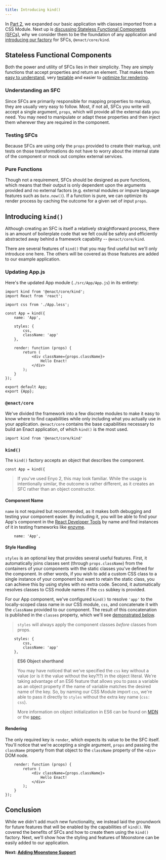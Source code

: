 ```yaml
---
title: Introducing kind()
---
```


In [Part 2](../adding_css/), we expanded our basic application with classes imported from a CSS Module.  Next up is
[discussing Stateless Functional Components (SFCs)](#stateless-functional-components), why we consider them to be the
foundation of any application and [introducing our factory](#introducing-kind) for SFCs, `@enact/core/kind`.

## Stateless Functional Components

Both the power and utility of SFCs lies in their simplicity. They are simply functions that accept
properties and return an element. That makes them [easy to understand](#understanding-an-sfc), very
[testable](#testing-sfcs) and easier to [optimize for rendering](#pure-functions).

### Understanding an SFC

Since SFCs are primarily responsible for mapping properties to markup, they are usually very easy to
follow. Most, if not all, SFCs you write will accept a single argument, `props`, which will provide
all the external data you need. You may need to manipulate or adapt these properties and then inject
them wherever they are required in the component.

<!-- > TODO: Maybe add an example ... don't want to get too far into the weeds quite yet. -->

### Testing SFCs

Because SFCs are using only the `props` provided to create their markup, unit
tests on those transformations do not have to worry about the internal state of the component or mock
out complex external services.

### Pure Functions

Though not a requirement, SFCs should be designed as pure functions, which means that their output is only dependent upon the arguments provided and no external factors (e.g. external
modules or impure language features such as `Date.now()`). If a function is pure, we can optimize
its render process by caching the outcome for a given set of input `props`.

## Introducing `kind()`

Although creating an SFC is itself a relatively straightforward process, there is an amount of
boilerplate code that we felt could be safely and efficiently abstracted away behind a framework
capability -- `@enact/core/kind`.

There are several features of `kind()` that you may find useful but we'll only introduce one here.
The others will be covered as those features are added to our example application.

### Updating App.js

Here's the updated App module (`./src/App/App.js`) in its entirety:

	import kind from '@enact/core/kind';
	import React from 'react';
	
	import css from './App.less';
	
	const App = kind({
		name: 'App',
	
		styles: {
			css,
			className: 'app'
		},
	
		render: function (props) {
			return (
				<div className={props.className}>
					Hello Enact!
				</div>
			);
		}
	});
	
	export default App;
	export {App};

### `@enact/core`

We've divided the framework into a few discrete modules to make it easy to know where to find
capabilities while only including what you actually use in your application. `@enact/core` contains
the base capabilities necessary to build an Enact application, of which `kind()` is the most used.

	import kind from '@enact/core/kind'

### `kind()`

The `kind()` factory accepts an object that describes the component. 

	const App = kind({

> If you've used Enyo 2, this may look familiar. While the usage is intentionally similar, the
> outcome is rather different, as it creates an SFC rather than an object constructor.

#### Component Name

`name` is not required but recommended, as it makes both debugging and testing your component easier.
By including it, you will be able to find your App's component in the [React Developer Tools](https://facebook.github.io/react/blog/2015/09/02/new-react-developer-tools.html)
by name and find instances of it in testing frameworks like [enzyme](https://github.com/airbnb/enzyme).

		name: 'App',

#### Style Handling

`styles` is an optional key that provides several useful features. First, it automatically joins
classes sent (through `props.className`) from the containers of your components with the static classes you've defined for the
component. In other words, if you wish to add a custom CSS class to a single instance of your
component but want to retain the static class, you can achieve this by using styles with no extra
code. Second, it automatically resolves classes to CSS module names if the `css` subkey is provided.

For our App component, we've configured `kind()` to resolve `'app'` to the locally-scoped class name
in our CSS module, `css`, and concatenate it with the `className` provided to our component. The
result of this concatenation is published in the `classes` property, which we'll see [demonstrated
below](#rendering).

> `styles` will always apply the component classes *before* classes from props.

		styles: {
			css,
			className: 'app'
		},

> **ES6 Object shorthand**
>
> You may have noticed that we've specified the `css` key without a value (or is it the value
> without the key?!?) in the object literal. We're taking advantage of an ES6 feature that allows
> you to pass a variable as an object property if the name of variable matches the desired name of
> the key. So, by naming our CSS Module import `css`, we're able to pass it directly to `styles`
> without the extra key name (`css: css`).
>
> More information on object initialization in ES6 can be found on [MDN](https://developer.mozilla.org/en-US/docs/Web/JavaScript/Reference/Operators/Object_initializer#New_notations_in_ECMAScript_2015)
> or the [spec](http://www.ecma-international.org/ecma-262/6.0/#sec-object-initializer).

#### Rendering

The only required key is `render`, which expects its value to be the SFC itself. You'll notice that
we're accepting a single argument, `props` and passing the `className` property from that object to
the `className` property of the `<div>` DOM node.

		render: function (props) {
			return (
				<div className={props.className}>
					Hello Enact!
				</div>
			);
		}
	});

## Conclusion

While we didn't add much new functionality, we instead laid the groundwork for future features that
will be enabled by the capabilities of `kind()`. We covered the benefits of SFCs and how to create
them using the `kind()` factory. Next, we'll show how the styling and features of Moonstone can be
easily added to our application.

**Next: [Adding Moonstone Support](../adding-moonstone-support/)**
